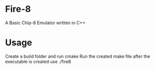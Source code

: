 # Fire-8

A Basic Chip-8 Emulator written in C++

# Usage

Create a build folder and run cmake
Run the created make file
after the executable is created use ./fire8 <romfile>
